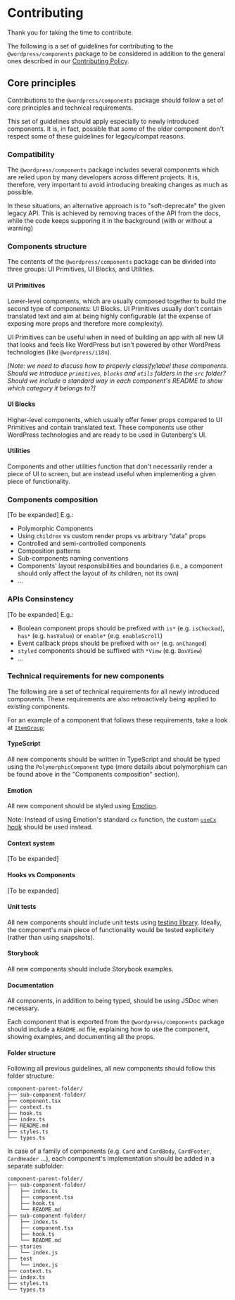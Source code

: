 # Contributing

Thank you for taking the time to contribute.

The following is a set of guidelines for contributing to the `@wordpress/components` package to be considered in addition to the general ones described in our [Contributing Policy](/CONTRIBUTING.md).

## Core principles

Contributions to the `@wordpress/components` package should follow a set of core principles and technical requirements.

This set of guidelines should apply especially to newly introduced components. It is, in fact, possible that some of the older component don't respect some of these guidelines for legacy/compat reasons.

### Compatibility

The `@wordpress/components` package includes several components which are relied upon by many developers across different projects. It is, therefore, very important to avoid introducing breaking changes as much as possible.

In these situations, an alternative approach is to "soft-deprecate" the given legacy API. This is achieved by removing traces of the API from the docs, while the code keeps supporing it in the background (with or without a warning)

### Components structure

The contents of the `@wordpress/components` package can be divided into three groups: UI Primitives, UI Blocks, and Utilities.

#### UI Primitives

Lower-level components, which are usually composed together to build the second type of components: UI Blocks. UI Primitives usually don't contain translated text and aim at being highly configurable (at the expense of exposing more props and therefore more complexity).

UI Primitives can be useful when in need of building an app with all new UI that looks and feels like WordPress but isn't powered by other WordPress technologies (like `@wordpress/i18n`).

_[Note: we need to discuss how to properly classify/label these components. Should we introduce `primitives`, `blocks` and `utils` folders in the `src` folder? Should we include a standard way in each component's README to show which category it belongs to?]_

#### UI Blocks

Higher-level components, which usually offer fewer props compared to UI Primitives and contain translated text. These components use other WordPress technologies and are ready to be used in Gutenberg's UI.

#### Utilities

Components and other utilities function that don't necessarily render a piece of UI to screen, but are instead useful when implementing a given piece of functionality.

### Components composition

[To be expanded] E.g.:

- Polymorphic Components
- Using `children` vs custom render props vs arbitrary "data" props
- Controlled and semi-controlled components
- Composition patterns
- Sub-components naming conventions
- Components' layout responsibilities and boundaries (i.e., a component should only affect the layout of its children, not its own)
- ...

### APIs Consinstency

[To be expanded] E.g.:

- Boolean component props should be prefixed with `is*` (e.g. `isChecked`), `has*` (e.g. `hasValue`) or `enable*` (e.g. `enableScroll`)
- Event callback props should be prefixed with `on*` (e.g. `onChanged`)
- `styled` components should be suffixed with `*View` (e.g. `BoxView`)
- ...

### Technical requirements for new components

The following are a set of technical requirements for all newly introduced components. These requirements are also retroactively being applied to existing components.

For an example of a component that follows these requirements, take a look at [`ItemGroup`](/packages/components/src/item-group);

#### TypeScript

All new components should be written in TypeScript and should be typed using the `PolymorphicComponent` type (more details about polymorphism can be found above in the "Components composition" section).

#### Emotion

All new component should be styled using [Emotion](https://emotion.sh/docs/introduction).

Note: Instead of using Emotion's standard `cx` function, the custom [`useCx` hook](/packages/components/src/utils/hooks/use-cx.ts) should be used instead.

#### Context system

[To be expanded]

#### Hooks vs Components

[To be expanded]

#### Unit tests

All new components should include unit tests using [testing library](https://testing-library.com/). Ideally, the component's main piece of functionality would be tested explicitely (rather than using snapshots).

#### Storybook

All new components should include Storybook examples.

#### Documentation

All components, in addition to being typed, should be using JSDoc when necessary.

Each component that is exported from the `@wordpress/components` package should include a `README.md` file, explaining how to use the component, showing examples, and documenting all the props.

#### Folder structure

Following all previous guidelines, all new components should follow this folder structure:

```
component-parent-folder/
├── sub-component-folder/
├── component.tsx
├── context.ts
├── hook.ts
├── index.ts
├── README.md
├── styles.ts
└── types.ts
```

In case of a family of components (e.g. `Card` and `CardBody`, `CardFooter`, `CardHeader` ...), each component's implementation should be added in a separate subfolder:

```
component-parent-folder/
├── sub-component-folder/
│   ├── index.ts
│   ├── component.tsx
│   ├── hook.ts
│   └── README.md
├── sub-component-folder/
│   ├── index.ts
│   ├── component.tsx
│   ├── hook.ts
│   └── README.md
├── stories
│   └── index.js
├── test
│   └── index.js
├── context.ts
├── index.ts
├── styles.ts
└── types.ts
```
